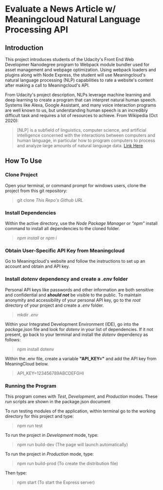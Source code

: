 # Evaluate a News Article w/ Meaningcloud Natural Language Processing API

## Introduction

This project introduces students of the Udacity's Front End Web Developmer Nanodegree program to Webpack module bundler used for asset management and webpage optimization. Using webpack loaders and plugins along with Node Express, the student will use Meaningcloud's natural language processing (NLP) capabilities to rate a website's content after making a call to Meaningcloud's API.

From Udacity's project description, NLPs leverage machine learning and deep learning to create a program that can interpret natural human speech. Systems like Alexa, Google Assistant, and many voice interaction programs are well known to us, but understanding human speech is an incredibly difficult task and requires a lot of resources to achieve. From Wikipedia (Oct 2020):

> [NLP] is a subfield of linguistics, computer science, and artificial intelligence concerned with the interactions between computers and human language, in particular how to program computers to process and analyze large amounts of natural language data. [Link Here](https://en.wikipedia.org/wiki/Natural_language_processing)


## How To Use

### Clone Project

Open your terminal, or command prompt for windows users, clone the project from this git repository:

> git clone *This Repo's Github URL*

### Install Dependencies

Within the active directory, use the *Node Package Manager* or *"npm"* install command to install all dependencies to the cloned folder.

> *npm install* or *npm i*

### Obtain User-Specific API Key from Meaningcloud

Go to Meaningcloud's website and follow the instructions to set up an account and obtain and API key.

### Install *dotenv* dependency and create a *.env* folder

Personal API keys like passwords and other information are both sensitive and confidential and ***should not*** be visible to the public. To maintain anonymity and accessibility of your personal API key, go to the *root* directory of your project and create a *.env* folder.

>mkdir *.env*

Within your Integrated Development Environment (IDE), go into the *package.json* file and look for *dotenv* in your list of dependencies. If it not present, go back to your terminal and install the *dotenv* dependency as follows:

>npm install dotenv

Within the .env file, create a variable **"API_KEY="** and add the API key from MeaningCloud below.

>API_KEY=123456789ABCDEFGHI

### Running the Program

This program comes with <em>Test</em>, <em>Development</em>, and <em>Production</em> modes. These <em>run</em> scripts are shown in the package.json document

To run testing modules of the application, within terminal go to the working directory for this project and type:

>npm run test

To run the project in <em>Development</em> mode, type:

>npm run build-dev (The page will launch automatically)

To run the project in <em>Production</em> mode, type:

>npm run build-prod (To create the distribution file)

Then type:

>npm start (To start the Express server)

